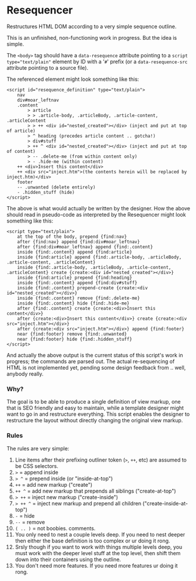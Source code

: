 Resequencer
=============

Restructures HTML DOM according to a very simple sequence outline.

This is an unfinished, non-functioning work in progress. But the idea is simple.

The `<body>` tag should have a `data-resequence` attribute pointing to a `script type="text/plain"` element by ID with a
'`#`' prefix (or a `data-resequence-src` attribute pointing to a source file).

The referenced element might look something like this:

    <script id="resequence_definition" type="text/plain">
        nav
        div#moar_leftnav
        .content
            > article
            > > .article-body, .articleBody, .article-content, .articleContent
            > > ++ <div id="nested_created"></div> (inject and put at top of article)
            > ^ heading (precedes article content .. gotcha!)
            > div#stuff
            > ++ ^ <div id="nested_created"></div> (inject and put at top of content)
            > -- .delete-me (from within content only)
            > - .hide-me (within content)
        ++ <div>Insert this content</div>
        ++ <div src="inject.htm">(the contents herein will be replaced by inject.htm)</div>
        footer
        -- .unwanted (delete entirely)
        - .hidden_stuff (hide)
    </script>

The above is what would actually be written by the designer. How the above should read in pseudo-code as
interpreted by the Resequencer might look something like this:

    <script type="text/plain">
        at the top of the body, prepend {find:nav}
        after {find:nav} append {find:div#moar_leftnav}
        after {find:div#moar_leftnav} append {find:.content}
        inside {find:.content} append {find:article}
        inside {find:article} append {find:.article-body, .articleBody, .article-content, .articleContent}
        inside {find:.article-body, .articleBody, .article-content, .articleContent} create {create:<div id="nested_created"></div>}
        inside {find:article} prepend {find:heading}
        inside {find:.content} append {find:div#stuff}
        inside {find:.content} prepend-create {create:<div id="nested_created"></div>}
        inside {find:.content} remove {find:.delete-me}
        inside {find:.content} hide {find:.hide-me}
        after {find:.content} create {create:<div>Insert this content</div>}
        after {create:<div>Insert this content</div>} create {create:<div src="inject.htm"></div>}
        after {create:<div src="inject.htm"></div>} append {find:footer}
        near {find:footer} remove {find:.unwanted}
        near {find:footer} hide {find:.hidden_stuff}
    </script>

And actually the above output is the current status of this script's work in progress; the commands are parsed out.
The actual re-sequencing of HTML is not implemented yet, pending some design feedback from .. well, anybody really.

### Why? ###

The goal is to be able to produce a single definition of view markup, one that is SEO friendly and easy to maintain,
while a template designer might want to go in and restructure everything. This script enables the designer to
restructure the layout without directly changing the original view markup.

### Rules ###

The rules are very simple:

1. Line items after their prefixing outliner token (`>`, `++`, etc) are assumed to be CSS selectors.
1. `>` = append inside
1. `> ^` = prepend inside (or "inside-at-top")
1. `++` = add new markup ("create")
1. `++ ^` = add new markup that prepends all siblings ("create-at-top")
1. `> ++` = inject new markup ("create-inside")
1. `> ++ ^` = inject new markup and prepend all children ("create-inside-at-top")
1. `-` = hide
1. `--` = remove
1. `( .. )` = not boobies. comments.
1. You only need to nest a couple levels deep. If you need to nest deeper then either the base definition is too complex or
   ur doing it rong.
1. Srsly though if you want to work with things multiple levels deep, you must work with the deeper level stuff
   at the top level, then shift them down into their containers using the outline.
1. You don't need more features. If you need more features ur doing it rong.